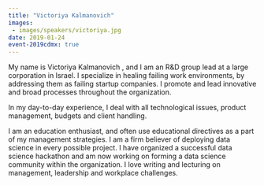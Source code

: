 ```yaml
---
title: "Victoriya Kalmanovich"
images:
 - images/speakers/victoriya.jpg
date: 2019-01-24
event-2019cdmx: true
---
```


My name is Victoriya Kalmanovich , and I am an R&amp;D group lead at a large corporation in Israel. I specialize in healing failing work environments, by addressing them as failing startup companies. I promote and lead innovative and broad processes throughout the organization.

In my day-to-day experience, I deal with all technological issues, product management, budgets and client handling.

I am an education enthusiast, and often use educational directives as a part of my management strategies. I am a firm believer of deploying data science in every possible project. I have organized a successful data science hackathon and am now working on forming a data science community within the organization. I love writing and lecturing on management, leadership and workplace challenges.